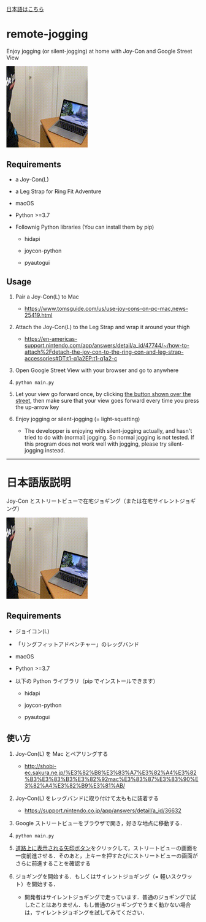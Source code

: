[日本語はこちら](#日本語版説明)

# remote-jogging

Enjoy jogging (or silent-jogging) at home with Joy-Con and Google Street View

![demo](https://raw.githubusercontent.com/yos1up/remote-jogging/master/misc/demo.gif)

## Requirements

- a Joy-Con(L)

- a Leg Strap for Ring Fit Adventure

- macOS

- Python >=3.7

- Follownig Python libraries (You can install them by pip)

    - hidapi

    - joycon-python

    - pyautogui

## Usage

1. Pair a Joy-Con(L) to Mac

    - https://www.tomsguide.com/us/use-joy-cons-on-pc-mac,news-25419.html

2. Attach the Joy-Con(L) to the Leg Strap and wrap it around your thigh

    - https://en-americas-support.nintendo.com/app/answers/detail/a_id/47744/~/how-to-attach%2Fdetach-the-joy-con-to-the-ring-con-and-leg-strap-accessories#DT:t1-q1a2EP:t1-q1a2-c

3. Open Google Street View with your browser and go to anywhere

4. `python main.py`

5. Let your view go forward once, by clicking [the button shown over the street](https://github.com/yos1up/remote-jogging/blob/master/misc/sv.png), then make sure that your view goes forward every time you press the up-arrow key

6. Enjoy jogging or silent-jogging (= light-squatting)

    - The developper is enjoying with silent-jogging actually, and hasn't tried to do with (normal) jogging. So normal jogging is not tested. If this program does not work well with jogging, please try silent-jogging instead.
    
    
    
----

# 日本語版説明

Joy-Con とストリートビューで在宅ジョギング（または在宅サイレントジョギング）

![demo](https://raw.githubusercontent.com/yos1up/remote-jogging/master/misc/demo.gif)

## Requirements

- ジョイコン(L)

- 「リングフィットアドベンチャー」のレッグバンド

- macOS

- Python >=3.7

- 以下の Python ライブラリ（pip でインストールできます）

    - hidapi

    - joycon-python

    - pyautogui
    
## 使い方

1. Joy-Con(L) を Mac とペアリングする

    - http://shobi-ec.sakura.ne.jp/%E3%82%B8%E3%83%A7%E3%82%A4%E3%82%B3%E3%83%B3%E3%82%92mac%E3%83%87%E3%83%90%E3%82%A4%E3%82%B9%E3%81%AB/

2. Joy-Con(L) をレッグバンドに取り付けて太ももに装着する

    - https://support.nintendo.co.jp/app/answers/detail/a_id/36632

3. Google ストリートビューをブラウザで開き，好きな地点に移動する．

4. `python main.py` 

5. [道路上に表示される矢印ボタン](https://github.com/yos1up/remote-jogging/blob/master/misc/sv.png)をクリックして，ストリートビューの画面を一度前進させる．そのあと，上キーを押すたびにストリートビューの画面がさらに前進することを確認する

6. ジョギングを開始する．もしくはサイレントジョギング（= 軽いスクワット）を開始する．

    - 開発者はサイレントジョギングで走っています．普通のジョギングで試したことはありません．もし普通のジョギングでうまく動かない場合は，サイレントジョギングを試してみてください．
